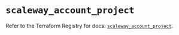 # `scaleway_account_project`

Refer to the Terraform Registry for docs: [`scaleway_account_project`](https://registry.terraform.io/providers/scaleway/scaleway/2.57.0/docs/resources/account_project).
